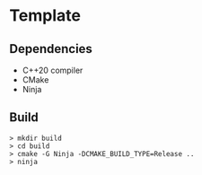 # Template

## Dependencies
- C++20 compiler
- CMake
- Ninja

## Build
```
> mkdir build
> cd build
> cmake -G Ninja -DCMAKE_BUILD_TYPE=Release ..
> ninja
```

